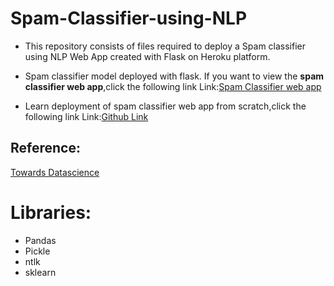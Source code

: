 # Spam-Classifier-using-NLP

- This repository consists of files required to deploy a Spam classifier using NLP Web App created with Flask on Heroku platform.
- Spam classifier model deployed with flask. If you want to view the **spam classifier web app**,click the following link
Link:[Spam Classifier web app](https://spam--classifier--api.herokuapp.com/)

- Learn deployment of spam classifier web app from scratch,click the following link
Link:[Github Link](https://github.com/Np5123/Spam-Classifier-using-NLP)

## Reference:
[Towards Datascience](https://towardsdatascience.com/develop-a-nlp-model-in-python-deploy-it-with-flask-step-by-step-744f3bdd7776)

# Libraries:
  - Pandas
  - Pickle
  - ntlk
  - sklearn
